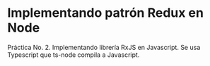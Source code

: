 # Implementando patrón Redux en Node

Práctica No. 2. Implementando librería RxJS en Javascript. Se usa Typescript que ts-node compila
a Javascript.

